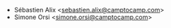 - Sébastien Alix \<<sebastien.alix@camptocamp.com>\>
- Simone Orsi \<<simone.orsi@camptocamp.com>\>
